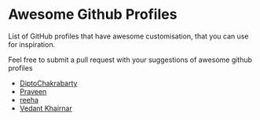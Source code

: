 # Awesome Github Profiles

List of GitHub profiles that have awesome customisation, that you can use for inspiration.

Feel free to submit a pull request with your suggestions of awesome github profiles

- [DiptoChakrabarty](https://github.com/diptochakrabarty)
- [Praveen](https://github.com/praveenscience)
- [reeha](https://github.com/syedareehaquasar)
- [Vedant Khairnar](https://github.com/VedantKhairnar)
